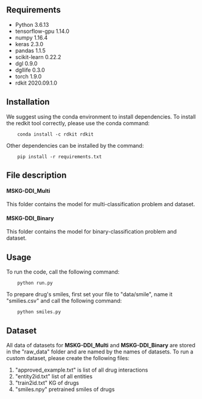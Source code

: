 ## Requirements
- Python 3.6.13
- tensorflow-gpu 1.14.0
- numpy 1.16.4
- keras 2.3.0
- pandas 1.1.5
- scikit-learn 0.22.2
- dgl 0.9.0
- dgllife 0.3.0
- torch 1.9.0
- rdkit 2020.09.1.0 

## Installation
We suggest using the conda environment to install dependencies.
To install the redkit tool correctly,
please use the conda command:
```
    conda install -c rdkit rdkit
```
Other dependencies can be installed by the command:
```
    pip install -r requirements.txt
```

## File description

#### MSKG-DDI_Multi
This folder contains the model for multi-classification problem and dataset.

#### MSKG-DDI_Binary
This folder contains the model for binary-classification problem and dataset.

## Usage
To run the code, call the following command:
```
    python run.py
```

To prepare drug's smiles, first set your file to "data/smile",
name it "smilies.csv" and call the following command:
```
    python smiles.py
```

## Dataset
All data of datasets for __MSKG-DDI_Multi__ and __MSKG-DDI_Binary__  are stored in the "raw_data" folder
and are named by the names of datasets.
To run a custom dataset, please create the following files:
1. "approved_example.txt" is list of all drug interactions
2. "entity2id.txt" list of all entities
3. "train2id.txt" KG of drugs
4. "smiles.npy" pretrained smiles of drugs

